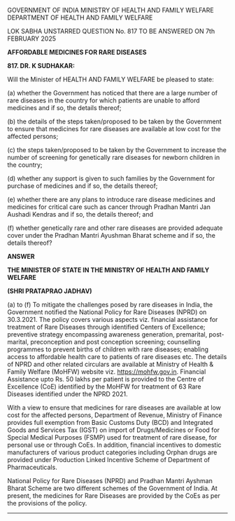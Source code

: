 GOVERNMENT OF INDIA
MINISTRY OF HEALTH AND FAMILY WELFARE
DEPARTMENT OF HEALTH AND FAMILY WELFARE

LOK SABHA
UNSTARRED QUESTION No. 817
TO BE ANSWERED ON 7th FEBRUARY 2025

**AFFORDABLE MEDICINES FOR RARE DISEASES**

**817. DR. K SUDHAKAR:**

Will the Minister of HEALTH AND FAMILY WELFARE be pleased to state:

(a) whether the Government has noticed that there are a large number of rare diseases in the
country for which patients are unable to afford medicines and if so, the details thereof;

(b) the details of the steps taken/proposed to be taken by the Government to ensure that
medicines for rare diseases are available at low cost for the affected persons;

(c) the steps taken/proposed to be taken by the Government to increase the number of
screening for genetically rare diseases for newborn children in the country;

(d) whether any support is given to such families by the Government for purchase of medicines
and if so, the details thereof;

(e) whether there are any plans to introduce rare disease medicines and medicines for critical
care such as cancer through Pradhan Mantri Jan Aushadi Kendras and if so, the details
thereof; and

(f) whether genetically rare and other rare diseases are provided adequate cover under the
Pradhan Mantri Ayushman Bharat scheme and if so, the details thereof?

**ANSWER**

**THE MINISTER OF STATE IN THE MINISTRY OF HEALTH AND FAMILY WELFARE**

**(SHRI PRATAPRAO JADHAV)**

(a) to (f) To mitigate the challenges posed by rare diseases in India, the Government notified the National Policy for Rare Diseases (NPRD) on 30.3.2021. The policy covers various aspects viz. financial assistance for treatment of Rare Diseases through identified Centers of Excellence; preventive strategy encompassing awareness generation, premarital, post-marital, preconception and post conception screening; counselling programmes to prevent births of children with rare diseases; enabling access to affordable health care to patients of rare diseases etc. The details of NPRD and other related circulars are available at Ministry of Health & Family Welfare (MoHFW) website viz. https://mohfw.gov.in. Financial Assistance upto Rs. 50 lakhs per patient is provided to the Centre of Excellence (CoE) identified by the MoHFW for treatment of 63 Rare Diseases identified under the NPRD 2021.

With a view to ensure that medicines for rare diseases are available at low cost for the affected persons, Department of Revenue, Ministry of Finance provides full exemption from Basic Customs Duty (BCD) and Integrated Goods and Services Tax (IGST) on import of Drugs/Medicines or Food for Special Medical Purposes (FSMP) used for treatment of rare disease, for personal use or through CoEs. In addition, financial incentives to domestic manufacturers of various product categories including Orphan drugs are provided under Production Linked Incentive Scheme of Department of Pharmaceuticals.

National Policy for Rare Diseases (NPRD) and Pradhan Mantri Ayshman Bharat Scheme are two different schemes of the Government of India. At present, the medicines for Rare Diseases are provided by the CoEs as per the provisions of the policy.

---
